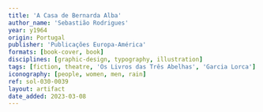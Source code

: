 ```yaml
---
title: 'A Casa de Bernarda Alba'
author_name: 'Sebastião Rodrigues'
year: y1964
origin: Portugal
publisher: 'Publicações Europa-América'
formats: [book-cover, book]
disciplines: [graphic-design, typography, illustration]
tags: [fiction, theatre, 'Os Livros das Três Abelhas', 'Garcia Lorca']
iconography: [people, women, men, rain]
ref: sol-030-0039
layout: artifact
date_added: 2023-03-08
---
```


